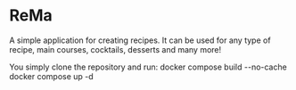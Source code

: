 # ReMa

A simple application for creating recipes. It can be used for any type of recipe, main courses, cocktails, desserts and many more!

You simply clone the repository and run:
docker compose build --no-cache
docker compose up -d
